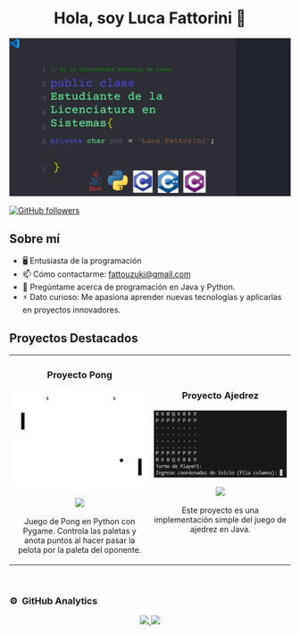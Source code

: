 <div align="center">
<h1 align="center">Hola, soy Luca Fattorini 👋</h1>
</div>
<img src="https://github.com/lucafattorinii/lucafattorinii/blob/main/imagen.png?raw=true">

[![GitHub followers](https://img.shields.io/github/followers/lucafattorinii?style=social)](https://github.com/lucafattorinii)

## Sobre mí

- 🖥️ Entusiasta de la programación
- 📫 Cómo contactarme: fattouzuki@gmail.com
- 💬 Pregúntame acerca de programación en Java y Python.
- ⚡ Dato curioso: Me apasiona aprender nuevas tecnologías y aplicarlas en proyectos innovadores.

## Proyectos Destacados

<table>
<tr>
<td width="50%">
<h3 align="center">Proyecto Pong</h3>
<div align="center">
<a href="https://github.com/lucafattorinii/Pong" target="_blank"><img src="https://github.com/lucafattorinii/lucafattorinii/blob/main/pongimg.png?raw=true" width="400" alt="Descripción del proyecto 1"></a>
<p>
<a href="https://github.com/lucafattorinii/Pong" target="_blank">
<img src="https://img.shields.io/badge/CÓDIGO-ff9?style=for-the-badge&logo=github&logoColor=black">
</a>

</p>
<p>Juego de Pong en Python con Pygame. Controla las paletas y anota puntos al hacer pasar la pelota por la paleta del oponente.</p>
</div>
</td>

<td width="50%">
<h3 align="center">Proyecto Ajedrez</h3>
<div align="center">
<a href="https://github.com/lucafattorinii/Ajedrez" target="_blank"><img src="https://github.com/lucafattorinii/lucafattorinii/blob/main/ajedrezimg.png?raw=true" width="400" alt="Descripción del proyecto 2"></a>
<p>
<a href="https://github.com/lucafattorinii/Ajedrez" target="_blank">
<img src="https://img.shields.io/badge/CÓDIGO-ff9?style=for-the-badge&logo=github&logoColor=black">
</a>
</p>
<p>Este proyecto es una implementación simple del juego de ajedrez en Java.</p>
</div>
</td>
</tr>
</table>

<br>

### ⚙️ &nbsp;GitHub Analytics

<p align="center">
<a href="https://github.com/lucafattorinii">
  <img height="180em" src="https://github-readme-stats-eight-theta.vercel.app/api?username=lucafattorinii&show_icons=true&theme=algolia&include_all_commits=true&count_private=true"/>
  <img height="180em" src="https://github-readme-stats-eight-theta.vercel.app/api/top-langs/?username=lucafattorini&layout=compact&langs_count=8&theme=algolia"/>
</a>
</p>
